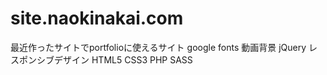# site.naokinakai.com
最近作ったサイトでportfolioに使えるサイト
google fonts
動画背景
jQuery
レスポンシブデザイン
HTML5 CSS3
PHP
SASS
